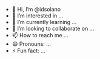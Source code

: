 - 👋 Hi, I’m @idsolano
- 👀 I’m interested in ...
- 🌱 I’m currently learning ...
- 💞️ I’m looking to collaborate on ...
- 📫 How to reach me ...
- 😄 Pronouns: ...
- ⚡ Fun fact: ...

<!---
idsolano/idsolano is a ✨ special ✨ repository because its `README.md` (this file) appears on your GitHub profile.
You can click the Preview link to take a look at your changes.
--->
